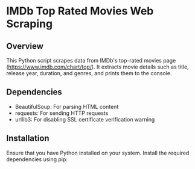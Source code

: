 # IMDb Top Rated Movies Web Scraping

## Overview
This Python script scrapes data from IMDb's top-rated movies page (https://www.imdb.com/chart/top/). It extracts movie details such as title, release year, duration, and genres, and prints them to the console.

## Dependencies
- BeautifulSoup: For parsing HTML content
- requests: For sending HTTP requests
- urllib3: For disabling SSL certificate verification warning

## Installation
Ensure that you have Python installed on your system. Install the required dependencies using pip:
